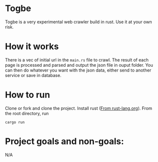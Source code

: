 # Togbe
Togbe is a very experimental web crawler build in rust. Use it at your own risk.

# How it works 
There is a vec of initial url in the `main.rs` file to crawl. The result of each page is processed and parsed and output the json file in ouput folder. 
You can then do whatever you want with the json data, either send to another service or save in database.

# How to run
Clone or fork and clone the project.
Install rust ([From rust-lang.org](https://www.rust-lang.org/tools/install)).
From the root directory, run 
```
cargo run
```

# Project goals and non-goals:
N/A